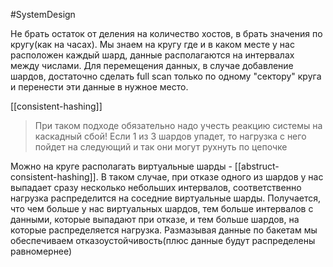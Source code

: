 #SystemDesign 

Не брать остаток от деления на количество хостов, в брать значения по кругу(как на часах). Мы знаем на кругу где и в каком месте у нас расположен каждый шард, данные располагаются на интервалах между числами. Для перемещения данных, в случае добавление шардов, достаточно сделать full scan только по одному "сектору" круга и перенести эти данные в нужное место.

[[consistent-hashing]] 

> При таком подходе обязательно надо учесть реакцию системы на каскадный сбой! Если 1 из 3 шардов упадет, то нагрузка с него пойдет на следующий и так они могут рухнуть по цепочке 

Можно на круге располагать виртуальные шарды - [[abstruct-consistent-hashing]]. В таком случае, при отказе одного из шардов у нас выпадает сразу несколько небольших интервалов, соответственно нагрузка распределится на соседние виртуальные шарды. Получается, что чем больше у нас виртуальных шардов, тем больше интервалов с данными, которые выпадают при отказе, и тем больше шардов, на которые распределяется нагрузка. Размазывая данные по бакетам мы обеспечиваем отказоустойчивость(плюс данные будут распределены равномернее)
